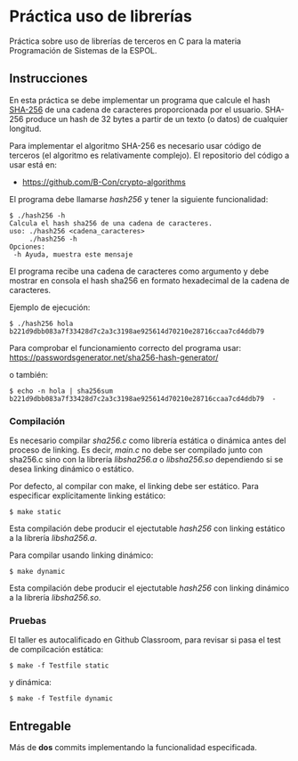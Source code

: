 # Práctica uso de librerías
Práctica sobre uso de librerías de terceros en C para la materia Programación de Sistemas de la ESPOL.

## Instrucciones
En esta práctica se debe implementar un programa que calcule el hash [SHA-256](https://en.wikipedia.org/wiki/SHA-2) de una cadena de caracteres proporcionada por el usuario. SHA-256 produce un hash de 32 bytes a partir de un texto (o datos) de cualquier longitud.

Para implementar el algoritmo SHA-256 es necesario usar código de terceros (el algoritmo es relativamente complejo). El repositorio del código a usar está en:

* https://github.com/B-Con/crypto-algorithms

El programa debe llamarse *hash256* y tener la siguiente funcionalidad:
```
$ ./hash256 -h
Calcula el hash sha256 de una cadena de caracteres.
uso: ./hash256 <cadena_caracteres>
     ./hash256 -h
Opciones:
 -h	Ayuda, muestra este mensaje
```

El programa recibe una cadena de caracteres como argumento y debe mostrar en consola el hash sha256 en formato hexadecimal de la cadena de caracteres.

Ejemplo de ejecución:
```
$ ./hash256 hola
b221d9dbb083a7f33428d7c2a3c3198ae925614d70210e28716ccaa7cd4ddb79
```

Para comprobar el funcionamiento correcto del programa usar: https://passwordsgenerator.net/sha256-hash-generator/

o también:

```
$ echo -n hola | sha256sum
b221d9dbb083a7f33428d7c2a3c3198ae925614d70210e28716ccaa7cd4ddb79  -
```

### Compilación
Es necesario compilar *sha256.c* como librería estática o dinámica antes del proceso de linking. Es decir, *main.c* no debe ser compilado junto con sha256.c sino con la librería *libsha256.a* o *libsha256.so* dependiendo si se desea linking dinámico o estático.

Por defecto, al compilar con make, el linking debe ser estático. Para especificar explícitamente linking estático:
```
$ make static
```
Esta compilación debe producir el ejectutable *hash256* con linking estático a la librería *libsha256.a*.

Para compilar usando linking dinámico:
```
$ make dynamic
```
Esta compilación debe producir el ejectutable *hash256* con linking dinámico a la librería *libsha256.so*.

### Pruebas
El taller es autocalificado en Github Classroom, para revisar si pasa el test de compilcación estática:
```
$ make -f Testfile static
```
y dinámica:
```
$ make -f Testfile dynamic
```

## Entregable
Más de **dos** commits implementando la funcionalidad especificada.
